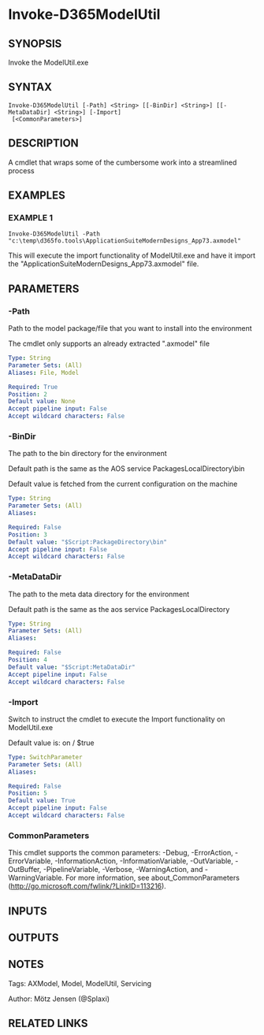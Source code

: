 ﻿---
external help file: d365fo.tools-help.xml
Module Name: d365fo.tools
online version:
schema: 2.0.0
---

# Invoke-D365ModelUtil

## SYNOPSIS
Invoke the ModelUtil.exe

## SYNTAX

```
Invoke-D365ModelUtil [-Path] <String> [[-BinDir] <String>] [[-MetaDataDir] <String>] [-Import]
 [<CommonParameters>]
```

## DESCRIPTION
A cmdlet that wraps some of the cumbersome work into a streamlined process

## EXAMPLES

### EXAMPLE 1
```
Invoke-D365ModelUtil -Path "c:\temp\d365fo.tools\ApplicationSuiteModernDesigns_App73.axmodel"
```

This will execute the import functionality of ModelUtil.exe and have it import the "ApplicationSuiteModernDesigns_App73.axmodel" file.

## PARAMETERS

### -Path
Path to the model package/file that you want to install into the environment

The cmdlet only supports an already extracted ".axmodel" file

```yaml
Type: String
Parameter Sets: (All)
Aliases: File, Model

Required: True
Position: 2
Default value: None
Accept pipeline input: False
Accept wildcard characters: False
```

### -BinDir
The path to the bin directory for the environment

Default path is the same as the AOS service PackagesLocalDirectory\bin

Default value is fetched from the current configuration on the machine

```yaml
Type: String
Parameter Sets: (All)
Aliases:

Required: False
Position: 3
Default value: "$Script:PackageDirectory\bin"
Accept pipeline input: False
Accept wildcard characters: False
```

### -MetaDataDir
The path to the meta data directory for the environment

Default path is the same as the aos service PackagesLocalDirectory

```yaml
Type: String
Parameter Sets: (All)
Aliases:

Required: False
Position: 4
Default value: "$Script:MetaDataDir"
Accept pipeline input: False
Accept wildcard characters: False
```

### -Import
Switch to instruct the cmdlet to execute the Import functionality on ModelUtil.exe

Default value is: on / $true

```yaml
Type: SwitchParameter
Parameter Sets: (All)
Aliases:

Required: False
Position: 5
Default value: True
Accept pipeline input: False
Accept wildcard characters: False
```

### CommonParameters
This cmdlet supports the common parameters: -Debug, -ErrorAction, -ErrorVariable, -InformationAction, -InformationVariable, -OutVariable, -OutBuffer, -PipelineVariable, -Verbose, -WarningAction, and -WarningVariable.
For more information, see about_CommonParameters (http://go.microsoft.com/fwlink/?LinkID=113216).

## INPUTS

## OUTPUTS

## NOTES
Tags: AXModel, Model, ModelUtil, Servicing

Author: Mötz Jensen (@Splaxi)

## RELATED LINKS
